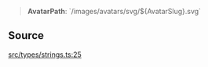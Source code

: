 > **AvatarPath**: \`/images/avatars/svg/$\{AvatarSlug\}.svg\`

## Source

[src/types/strings.ts:25](https://github.com/bhavjitChauhan/khan-api/blob/214cc6672777162cd3ec638a3ad3a22f7fe37e04/src/types/strings.ts#L25)
